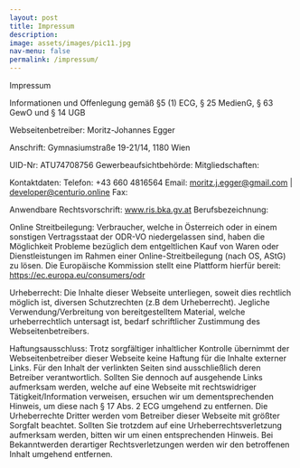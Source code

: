```yaml
---
layout: post
title: Impressum
description: 
image: assets/images/pic11.jpg
nav-menu: false
permalink: /impressum/
---
```


Impressum

Informationen und Offenlegung gemäß §5 (1) ECG, § 25 MedienG, § 63 GewO und § 14 UGB

Webseitenbetreiber: Moritz-Johannes Egger

Anschrift: Gymnasiumstraße 19-21/14, 1180 Wien

UID-Nr: ATU74708756
Gewerbeaufsichtbehörde:
Mitgliedschaften:

Kontaktdaten:
Telefon: +43 660 4816564
Email: moritz.j.egger@gmail.com | developer@centurio.online
Fax:

Anwendbare Rechtsvorschrift: www.ris.bka.gv.at
Berufsbezeichnung:

Online Streitbeilegung: Verbraucher, welche in Österreich oder in einem sonstigen Vertragsstaat der ODR-VO niedergelassen sind, haben die Möglichkeit Probleme bezüglich dem entgeltlichen Kauf von Waren oder Dienstleistungen im Rahmen einer Online-Streitbeilegung (nach OS, AStG) zu lösen. Die Europäische Kommission stellt eine Plattform hierfür bereit: https://ec.europa.eu/consumers/odr

Urheberrecht: Die Inhalte dieser Webseite unterliegen, soweit dies rechtlich möglich ist, diversen Schutzrechten (z.B dem Urheberrecht). Jegliche Verwendung/Verbreitung von bereitgestelltem Material, welche urheberrechtlich untersagt ist, bedarf schriftlicher Zustimmung des Webseitenbetreibers.

Haftungsausschluss: Trotz sorgfältiger inhaltlicher Kontrolle übernimmt der Webseitenbetreiber dieser Webseite keine Haftung für die Inhalte externer Links. Für den Inhalt der verlinkten Seiten sind ausschließlich deren Betreiber verantwortlich. Sollten Sie dennoch auf ausgehende Links aufmerksam werden, welche auf eine Webseite mit rechtswidriger Tätigkeit/Information verweisen, ersuchen wir um dementsprechenden Hinweis, um diese nach § 17 Abs. 2 ECG umgehend zu entfernen.
Die Urheberrechte Dritter werden vom Betreiber dieser Webseite mit größter Sorgfalt beachtet. Sollten Sie trotzdem auf eine Urheberrechtsverletzung aufmerksam werden, bitten wir um einen entsprechenden Hinweis. Bei Bekanntwerden derartiger Rechtsverletzungen werden wir den betroffenen Inhalt umgehend entfernen.

